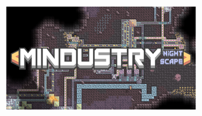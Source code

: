 ![icon](https://github.com/SaigoN0Nozomi/nightscape/blob/d90bf33c63563bf373e726b19b266135f8a1b4ef/assets/title.png)